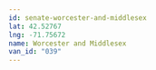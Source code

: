 ```yaml
---
id: senate-worcester-and-middlesex
lat: 42.52767
lng: -71.75672
name: Worcester and Middlesex
van_id: "039"
---
```

